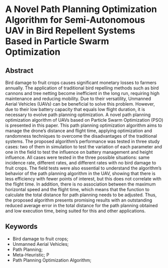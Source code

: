 # A Novel Path Planning Optimization Algorithm for Semi-Autonomous UAV in Bird Repellent Systems Based in Particle Swarm Optimization

## Abstract
Bird damage to fruit crops causes significant monetary losses to farmers annually. The
application of traditional bird repelling methods such as bird cannons and tree netting become
inefficient in the long run, requiring high maintenance and reducing mobility. Due to their versatility,
Unmanned Aerial Vehicles (UAVs) can be beneficial to solve this problem. However, due to their low
battery capacity that equals low flight duration, it is necessary to evolve path planning optimization.
A novel path planning optimization algorithm of UAVs based on Particle Swarm Optimization
(PSO) is presented in this paper. This path planning optimization algorithm aims to manage the
drone’s distance and flight time, applying optimization and randomness techniques to overcome
the disadvantages of the traditional systems. The proposed algorithm’s performance was tested in
three study cases: two of them in simulation to test the variation of each parameter and one in the
field to test the influence on battery management and height influence. All cases were tested in the
three possible situations: same incidence rate, different rates, and different rates with no bird damage
to fruit crops. The field tests were also essential to understand the algorithm’s behavior of the path
planning algorithm in the UAV, showing that there is less efficiency with fewer points of interest, but
this does not correlate with the flight time. In addition, there is no association between the maximum
horizontal speed and the flight time, which means that the function to calculate the total distance for
path planning needs to be adjusted. Thus, the proposed algorithm presents promising results with
an outstanding reduced average error in the total distance for the path planning obtained and low
execution time, being suited for this and other applications.

## Keywords
* Bird damage to fruit crops; 
* Unmanned Aerial Vehicles; 
* Path Planning; 
* Meta-Heuristic; P
* Path Planning Optimization Algorithm;

